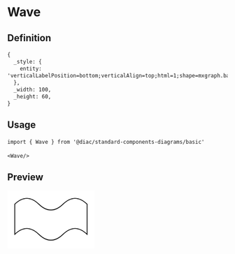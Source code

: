 # Wave

## Definition

```
{
  _style: { 
    entity: 'verticalLabelPosition=bottom;verticalAlign=top;html=1;shape=mxgraph.basic.wave2;dy=0.3;',
  },
  _width: 100,
  _height: 60,
}
```

## Usage

```
import { Wave } from '@diac/standard-components-diagrams/basic'

<Wave/>
```

## Preview

<img src="./wave.png" width="200"/>
